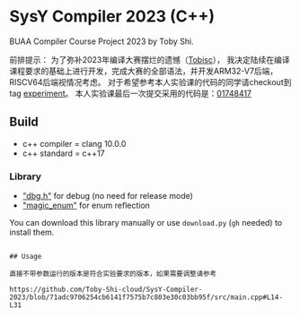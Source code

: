 # SysY Compiler 2023 (C++)

BUAA Compiler Course Project 2023 by Toby Shi.

前排提示：
为了弥补2023年编译大赛摆烂的遗憾（[Tobisc](https://github.com/Tobisc-V)），
我决定陆续在编译课程要求的基础上进行开发，完成大赛的全部语法，并开发ARM32-V7后端，RISCV64后端视情况考虑。
对于希望参考本人实验课的代码的同学请checkout到tag [experiment](https://github.com/Toby-Shi-cloud/SysY-Compiler-2023/releases/tag/experiment)。
本人实验课最后一次提交采用的代码是：[01748417](https://github.com/Toby-Shi-cloud/SysY-Compiler-2023/tree/01748417d1447f8c52164ffef58d5e196b40aa5c)

## Build

- c++ compiler = clang 10.0.0
- c++ standard = c++17

### Library
- ["dbg.h"](https://github.com/sharkdp/dbg-macro) for debug (no need for release mode)
- ["magic_enum"](https://github.com/Neargye/magic_enum) for enum reflection

You can download this library manually or use `download.py` (`gh` needed) to install them.

```shell

## Usage

直接不带参数运行的版本是符合实验要求的版本，如果需要调整请参考

https://github.com/Toby-Shi-cloud/SysY-Compiler-2023/blob/71adc9706254cb6141f7575b7c803e30c03bb95f/src/main.cpp#L14-L31
